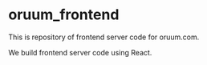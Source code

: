 # oruum_frontend
This is repository of frontend server code for oruum.com.

We build frontend server code using React.
